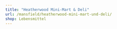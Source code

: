 ```yaml
---
title: "Heatherwood Mini-Mart & Deli"
url: /mansfield/heatherwood-mini-mart-und-deli/
shop: Lebensmittel
---
```

